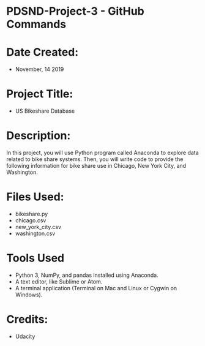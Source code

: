 # PDSND-Project-3 - GitHub Commands 

# Date Created:
* November, 14 2019

# Project Title:
* US Bikeshare Database 

# Description:
In this project, you will use Python program called Anaconda to explore data related to bike share systems. Then, you will write code to provide the following information for bike share use in Chicago, New York City, and Washington.

# Files Used:

* bikeshare.py
* chicago.csv 
* new_york_city.csv 
* washington.csv

# Tools Used

* Python 3, NumPy, and pandas installed using Anaconda.
* A text editor, like Sublime or Atom.
* A terminal application (Terminal on Mac and Linux or Cygwin on Windows).

# Credits:
* Udacity 
